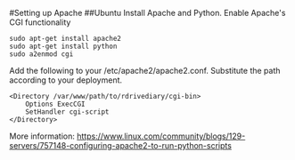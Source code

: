 #Setting up Apache
##Ubuntu
Install Apache and Python. Enable Apache's CGI functionality
```
sudo apt-get install apache2
sudo apt-get install python
sudo a2enmod cgi
```

Add the following to your /etc/apache2/apache2.conf. Substitute the path according to your deployment.
```
<Directory /var/www/path/to/rdrivediary/cgi-bin>
	Options ExecCGI
	SetHandler cgi-script
</Directory>
```

More information: https://www.linux.com/community/blogs/129-servers/757148-configuring-apache2-to-run-python-scripts

